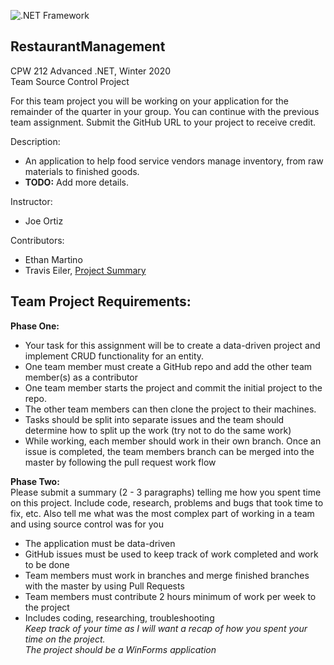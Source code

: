 ![.NET Framework](https://github.com/arcum-omni/RestaurantManagement/workflows/.NET%20Framework/badge.svg)
## RestaurantManagement
CPW 212 Advanced .NET, Winter 2020<br>
Team Source Control Project<br>

For this team project you will be working on your application for the remainder of the quarter in your group. You can continue with the previous team assignment. Submit the GitHub URL to your project to receive credit.

Description:
- An application to help food service vendors manage inventory, from raw materials to finished goods.
- **TODO:** Add more details.

Instructor:
- Joe Ortiz

Contributors:
- Ethan Martino
- Travis Eiler, [Project Summary](https://github.com/arcum-omni/RestaurantManagement/blob/master/TravisSummary.md)

## Team Project Requirements:
**Phase One:**
- Your task for this assignment will be to create a data-driven project and implement CRUD functionality for an entity.
- One team member must create a GitHub repo and add the other team member(s) as a contributor
- One team member starts the project and commit the initial project to the repo.
- The other team members can then clone the project to their machines.
- Tasks should be split into separate issues and the team should determine how to split up the work (try not to do the same work)
- While working, each member should work in their own branch. Once an issue is completed, the team members branch can be merged into the master by following the pull request work flow

**Phase Two:**<br>
Please submit a summary (2 - 3 paragraphs) telling me how you spent time on this project. Include code, research, problems and bugs that took time to fix, etc. Also tell me what was the most complex part of working in a team and using source control was for you
- The application must be data-driven
- GitHub issues must be used to keep track of work completed and work to be done
- Team members must work in branches and merge finished branches with the master by using Pull Requests
- Team members must contribute 2 hours minimum of work per week to the project
- Includes coding, researching, troubleshooting<br>
*Keep track of your time as I will want a recap of how you spent your time on the project.<br>
The project should be a WinForms application*
